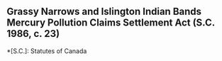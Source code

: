 ## Grassy Narrows and Islington Indian Bands Mercury Pollution Claims Settlement Act (S.C. 1986, c. 23)
  *[S.C.]: Statutes of Canada
